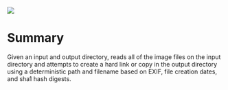 ![](https://github.com/danieldsj/photobomb/workflows/Build/badge.svg)

# Summary
Given an input and output directory, reads all of the image files on the input directory and attempts to create a hard link or copy in the output directory using a deterministic path and filename based on EXIF, file creation dates, and sha1 hash digests.